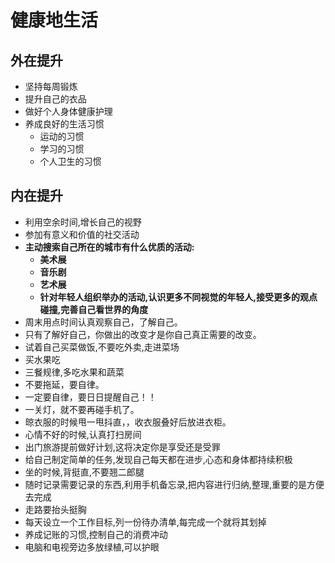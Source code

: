# 健康地生活

## 外在提升

- 坚持每周锻炼
- 提升自己的衣品
- 做好个人身体健康护理
- 养成良好的生活习惯
  - 运动的习惯
  - 学习的习惯
  - 个人卫生的习惯

## 内在提升

- 利用空余时间,增长自己的视野
- 参加有意义和价值的社交活动
- **主动搜索自己所在的城市有什么优质的活动:**
  - **美术展**
  - **音乐剧**
  - **艺术展**
  - **针对年轻人组织举办的活动,认识更多不同视觉的年轻人,接受更多的观点碰撞,完善自己看世界的角度**
- 周末用点时间认真观察自己，了解自己。
- 只有了解好自己，你做出的改变才是你自己真正需要的改变。
- 试着自己买菜做饭,不要吃外卖,走进菜场
- 买水果吃
- 三餐规律,多吃水果和蔬菜
- 不要拖延，要自律。
- 一定要自律，要日日提醒自己！！
- 一关灯，就不要再碰手机了。
- 晾衣服的时候甩一甩抖直，，收衣服叠好后放进衣柜。
- 心情不好的时候,认真打扫房间
- 出门旅游提前做好计划,这将决定你是享受还是受罪
- 给自己制定简单的任务,发现自己每天都在进步,心态和身体都持续积极
- 坐的时候,背挺直,不要翘二郎腿
- 随时记录需要记录的东西,利用手机备忘录,把内容进行归纳,整理,重要的是方便去完成
- 走路要抬头挺胸
- 每天设立一个工作目标,列一份待办清单,每完成一个就将其划掉
- 养成记账的习惯,控制自己的消费冲动
- 电脑和电视旁边多放绿植,可以护眼
